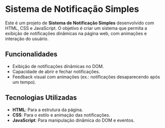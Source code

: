 # Sistema de Notificação Simples

Este é um projeto de **Sistema de Notificação Simples** desenvolvido com HTML, CSS e JavaScript. O objetivo é criar um sistema que permita a exibição de notificações dinâmicas na página web, com animações e interação do usuário.

## Funcionalidades

- Exibição de notificações dinâmicas no DOM.
- Capacidade de abrir e fechar notificações.
- Feedback visual com animações (ex.: notificações desaparecendo após um tempo).

## Tecnologias Utilizadas

- **HTML**: Para a estrutura da página.
- **CSS**: Para o estilo e animação das notificações.
- **JavaScript**: Para manipulação dinâmica do DOM e eventos.
